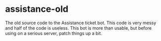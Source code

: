 # assistance-old
The old source code to the Assistance ticket bot. This code is very messy and half of the code is useless. This bot is more than usable, but before using on a serious server, patch things up a bit.